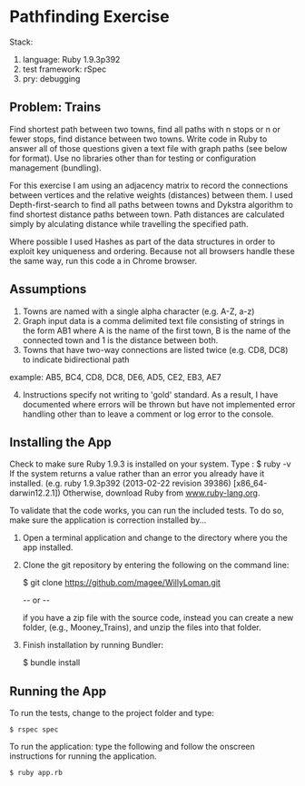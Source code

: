 Pathfinding Exercise
===============================

Stack:
  1.  language:  Ruby 1.9.3p392
  2.  test framework:  rSpec
  3.  pry: debugging

Problem: Trains
----------------------------

Find shortest path between two towns, find all paths with n stops or n or fewer stops, find distance between two towns.  Write code in Ruby to answer all of those questions given a text file with graph paths (see below for format).  Use no libraries other than for testing or configuration management (bundling).

For this exercise I am using an adjacency matrix to record the connections between vertices and the relative weights (distances) between them.  I used Depth-first-search to find all paths between towns and Dykstra algorithm to find shortest distance paths between town.  Path distances are calculated simply by alculating distance while travelling the specified path.

Where possible I used Hashes as part of the data structures in order to exploit key uniqueness and ordering.  Because not all browsers handle these the same way, run this code a in Chrome browser.

Assumptions
-----------------
  1. Towns are named with a single alpha character (e.g. A-Z, a-z)
  2. Graph input data is a comma delimited text file consisting of strings in the form AB1 where A is the name of the first town, B is the name of the connected town and 1 is the distance between both.
  3. Towns that have two-way connections are listed twice (e.g. CD8, DC8) to indicate bidirectional path

  example: AB5, BC4, CD8, DC8, DE6, AD5, CE2, EB3, AE7

  4. Instructions specify not writing to 'gold' standard.  As a result, I have documented where errors will be thrown but have not implemented error handling other than to leave a comment or log error to the console.

Installing the App
-----------------

Check to make sure Ruby 1.9.3 is installed on your system.  Type :
    $ ruby -v
If the system returns a value rather than an error you already have it installed.  (e.g. ruby 1.9.3p392 (2013-02-22 revision 39386) [x86_64-darwin12.2.1])  Otherwise, download Ruby from www.ruby-lang.org.

To validate that the code works, you can run the included tests.  To do so, make sure the application is correction installed by...

1.  Open a terminal application and change to the directory where you the app installed.
2.  Clone the git repository by entering the following on the command line:

    $ git clone https://github.com/magee/WillyLoman.git

    -- or --

    if you have a zip file with the source code, instead you can create a new folder, (e.g., Mooney_Trains), and unzip the files into that folder.

3.  Finish installation by running Bundler:

    $ bundle install

Running the App
-----------------

To run the tests, change to the project folder and type:

    $ rspec spec

To run the application: type the following and follow the onscreen instructions for running the application.

    $ ruby app.rb



